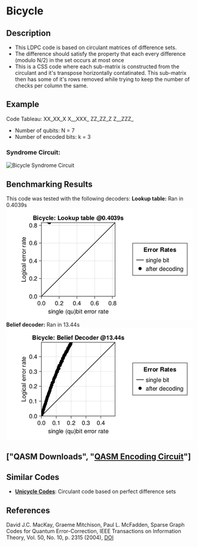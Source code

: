 # Bicycle

## Description
 - This LDPC code is based on circulant matrices of difference sets.
 - The difference should satisfy the property that each every difference (modulo N/2) in the set occurs at most once
 - This is a CSS code where each sub-matrix is constructed from the circulant and it's transpose horizontally contatinated. This sub-matrix then has some of it's rows removed while trying to keep the number of checks per column the same.

## Example
Code Tableau:
XX_XX_X
X__XXX_
ZZ_ZZ_Z
Z__ZZZ_
- Number of qubits: N = 7
- Number of encoded bits: k = 3
### Syndrome Circuit:
![Bicycle Syndrome Circuit](../../src/pages/images/codeplots/Bicycle-codeplot.png)

## Benchmarking Results
This code was tested with the following decoders:
**Lookup table:** Ran in 0.4039s
![Bicycle Truth Table PP](images\performanceplots\Bicycle-lookuptable.png)
**Belief decoder:** Ran in 13.44s
![Bicycle Belief Decoder PP](images\performanceplots\Bicycle-beliefa.png)

## 

## ["QASM Downloads", "[QASM Encoding Circuit](QASMDownloads\\Bicycle-encodingCircuit.qasm)"]

## Similar Codes 
- **[Unicycle Codes](https://arxiv.org/abs/quant-ph/0304161)**: Circulant code based on perfect difference sets

## References
David J.C. MacKay, Graeme Mitchison, Paul L. McFadden, Sparse Graph Codes for Quantum Error-Correction, IEEE Transactions on Information Theory, Vol. 50, No. 10, p. 2315 (2004), [DOI](https://doi.org/10.1109/TIT.2004.834737)